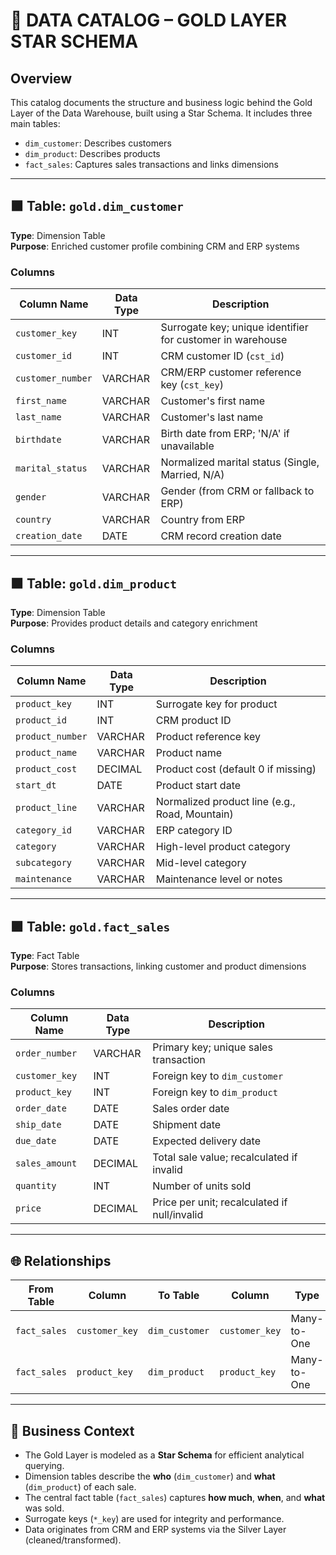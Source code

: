 # 📘 DATA CATALOG – GOLD LAYER STAR SCHEMA

## Overview
This catalog documents the structure and business logic behind the Gold Layer of the Data Warehouse, built using a Star Schema. It includes three main tables:

- `dim_customer`: Describes customers
- `dim_product`: Describes products
- `fact_sales`: Captures sales transactions and links dimensions

---

## 🟫 Table: `gold.dim_customer`
**Type**: Dimension Table  
**Purpose**: Enriched customer profile combining CRM and ERP systems

### Columns

| Column Name       | Data Type | Description |
|-------------------|-----------|-------------|
| `customer_key`    | INT       | Surrogate key; unique identifier for customer in warehouse |
| `customer_id`     | INT       | CRM customer ID (`cst_id`) |
| `customer_number` | VARCHAR   | CRM/ERP customer reference key (`cst_key`) |
| `first_name`      | VARCHAR   | Customer's first name |
| `last_name`       | VARCHAR   | Customer's last name |
| `birthdate`       | VARCHAR   | Birth date from ERP; 'N/A' if unavailable |
| `marital_status`  | VARCHAR   | Normalized marital status (Single, Married, N/A) |
| `gender`          | VARCHAR   | Gender (from CRM or fallback to ERP) |
| `country`         | VARCHAR   | Country from ERP |
| `creation_date`   | DATE      | CRM record creation date |

---

## 🟧 Table: `gold.dim_product`
**Type**: Dimension Table  
**Purpose**: Provides product details and category enrichment

### Columns

| Column Name     | Data Type | Description |
|-----------------|-----------|-------------|
| `product_key`   | INT       | Surrogate key for product |
| `product_id`    | INT       | CRM product ID |
| `product_number`| VARCHAR   | Product reference key |
| `product_name`  | VARCHAR   | Product name |
| `product_cost`  | DECIMAL   | Product cost (default 0 if missing) |
| `start_dt`      | DATE      | Product start date |
| `product_line`  | VARCHAR   | Normalized product line (e.g., Road, Mountain) |
| `category_id`   | VARCHAR   | ERP category ID |
| `category`      | VARCHAR   | High-level product category |
| `subcategory`   | VARCHAR   | Mid-level category |
| `maintenance`   | VARCHAR   | Maintenance level or notes |

---

## 🟪 Table: `gold.fact_sales`
**Type**: Fact Table  
**Purpose**: Stores transactions, linking customer and product dimensions

### Columns

| Column Name     | Data Type | Description |
|-----------------|-----------|-------------|
| `order_number`  | VARCHAR   | Primary key; unique sales transaction |
| `customer_key`  | INT       | Foreign key to `dim_customer` |
| `product_key`   | INT       | Foreign key to `dim_product` |
| `order_date`    | DATE      | Sales order date |
| `ship_date`     | DATE      | Shipment date |
| `due_date`      | DATE      | Expected delivery date |
| `sales_amount`  | DECIMAL   | Total sale value; recalculated if invalid |
| `quantity`      | INT       | Number of units sold |
| `price`         | DECIMAL   | Price per unit; recalculated if null/invalid |

---

## 🌐 Relationships

| From Table     | Column         | To Table        | Column         | Type        | Description |
|----------------|----------------|------------------|----------------|-------------|-------------|
| `fact_sales`   | `customer_key` | `dim_customer`   | `customer_key` | Many-to-One | Maps sale to customer |
| `fact_sales`   | `product_key`  | `dim_product`    | `product_key`  | Many-to-One | Maps sale to product  |

---

## 📌 Business Context
- The Gold Layer is modeled as a **Star Schema** for efficient analytical querying.
- Dimension tables describe the **who** (`dim_customer`) and **what** (`dim_product`) of each sale.
- The central fact table (`fact_sales`) captures **how much**, **when**, and **what** was sold.
- Surrogate keys (`*_key`) are used for integrity and performance.
- Data originates from CRM and ERP systems via the Silver Layer (cleaned/transformed).




